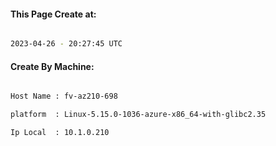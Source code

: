 
   
#### This Page Create at:

```bash

2023-04-26 - 20:27:45 UTC

```

#### Create By Machine:

```bash

Host Name : fv-az210-698

platform  : Linux-5.15.0-1036-azure-x86_64-with-glibc2.35

Ip Local  : 10.1.0.210

```

